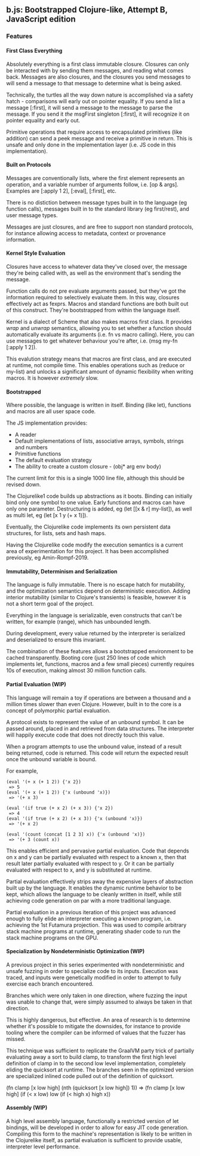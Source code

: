 ## b.js: Bootstrapped Clojure-like, Attempt B, JavaScript edition

### Features

#### First Class Everything

Absolutely everything is a first class immutable closure. Closures can only be interacted with by sending them messages, and reading what comes back. Messages are also closures, and the closures you send messages to will send a message to that message to determine what is being asked.

Technically, the turtles all the way down nature is accomplished via a safety hatch - comparisons will early out on pointer equality. If you send a list a message [:first], it will send a message to the message to parse the message. If you send it *the* msgFirst singleton [:first], it will recognize it on pointer equality and early out.

Primitive operations that require access to encapsulated primitives (like addition) can send a peek message and receive a primitive in return. This is unsafe and only done in the implementation layer (i.e. JS code in this implementation).

#### Built on Protocols

Messages are conventionally lists, where the first element represents an operation, and a variable number of arguments follow, i.e. [op & args]. Examples are [:apply 1 2], [:eval], [:first], etc.

There is no distiction between message types built in to the language (eg function calls), messages built in to the standard library (eg first/rest), and user message types.

Messages are just closures, and are free to support non standard protocols, for instance allowing access to metadata, context or provenance information.

#### Kernel Style Evaluation

Closures have access to whatever data they've closed over, the message they're being called with, as well as the environment that's sending the message.

Function calls do not pre evaluate arguments passed, but they've got the information required to selectively evaluate them. In this way, closures effectively act as fexprs. Macros and standard functions are both built out of this construct. They're bootstrapped from within the language itself.

Kernel is a dialect of Scheme that also makes macros first class. It provides *wrap* and *unwrap* semantics, allowing you to set whether a function should automatically evaluate its arguments (i.e. fn vs macro calling). Here, you can use messages to get whatever behaviour you're after, i.e. (msg my-fn [:apply 1 2]).

This evalution strategy means that macros are first class, and are executed at runtime, not compile time. This enables operations such as (reduce or my-list) and unlocks a significant amount of dynamic flexibility when writing macros. It is however *extremely* slow.

#### Bootstrapped

Where possible, the language is written in itself. Binding (like let), functions and macros are all user space code.

The JS implementation provides:

 * A reader
 * Default implementations of lists, associative arrays, symbols, strings and numbers
 * Primitive functions
 * The default evaluation strategy
 * The ability to create a custom closure - (obj* arg env body)

The current limit for this is a single 1000 line file, although this should be revised down.

The Clojurelike1 code builds up abstractions as it boots. Binding can initially bind only one symbol to one value. Early functions and macros can have only one parameter. Destructuring is added, eg (let [[x & r] my-list]), as well as multi let, eg (let [x 1 y (+ x 1)]).

Eventually, the Clojurelike code implements its own persistent data structures, for lists, sets and hash maps.

Having the Clojurelike code modify the execution semantics is a current area of experimentation for this project. It has been accomplished previously, eg Amin-Rompf-2019.

#### Immutability, Determinism and Serialization

The language is fully immutable. There is no escape hatch for mutability, and the optimization semantics depend on deterministic execution. Adding interior mutability (similar to Clojure's transients) is feasible, however it is not a short term goal of the project.

Everything in the language is serializable, even constructs that can't be written, for example (range), which has unbounded length.

During development, every value returned by the interpreter is serialized and deserialized to ensure this invariant.

The combination of these features allows a bootstrapped environment to be cached transparently. Booting core (just 250 lines of code which implements let, functions, macros and a few small pieces) currently requires 10s of execution, making almost 30 million function calls.

#### Partial Evaluation (WIP)

This language will remain a toy if operations are between a thousand and a million times slower than even Clojure. However, built in to the core is a concept of polymorphic partial evaluation.

A protocol exists to represent the value of an unbound symbol. It can be passed around, placed in and retrieved from data structures. The interpreter will happily execute code that does not directly touch this value.

When a program attempts to use the unbound value, instead of a result being returned, code is returned. This code will return the expected result once the unbound variable is bound.

For example,

```
(eval '(+ x (+ 1 2)) {'x 2})
 => 5
(eval '(+ x (+ 1 2)) {'x (unbound 'x)})
 => '(+ x 3)

(eval '(if true (+ x 2) (+ x 3)) {'x 2})
 => 4
(eval '(if true (+ x 2) (+ x 3)) {'x (unbound 'x)})
 => '(+ x 2)

(eval '(count (concat [1 2 3] x)) {'x (unbound 'x)})
 => '(+ 3 (count x))
```

This enables efficient and pervasive partial evaluation. Code that depends on x and y can be partially evaluated with respect to a known x, then that result later partially evaluated with respect to y. Or it can be partially evaluated with respect to x, and y is substituted at runtime.

Partial evaluation effectively strips away the expensive layers of abstraction built up by the language. It enables the dynamic runtime behavior to be kept, which allows the language to be cleanly written in itself, while still achieving code generation on par with a more traditional language.

Partial evaluation in a previous iteration of this project was advanced enough to fully elide an interpreter executing a known program, i.e. achieving the 1st Futamura projection. This was used to compile arbitrary stack machine programs at runtime, generating shader code to run the stack machine programs on the GPU.

#### Specialization by Nondeterministic Optimization (WIP)

A previous project in this series experimented with nondeterministic and unsafe fuzzing in order to specialize code to its inputs. Execution was traced, and inputs were genetically modified in order to attempt to fully exercise each branch encountered.

Branches which were only taken in one direction, where fuzzing the input was unable to change that, were simply assumed to always be taken in that direction.

This is highly dangerous, but effective. An area of research is to determine whether it's possible to mitigate the downsides, for instance to provide tooling where the compiler can be informed of values that the fuzzer has missed.

This technique was sufficient to replicate the GraalVM party trick of partially evaluating away a sort to build clamp, to transform the first high level definition of clamp in to the second low level implementation, completely eliding the quicksort at runtime. The branches seen in the optimized version are specialized inlined code pulled out of the definition of quicksort.

(fn clamp [x low high]
  (nth (quicksort [x low high]) 1))
=>
(fn clamp [x low high]
  (if (< x low) low (if (< high x) high x))


#### Assembly (WIP)

A high level assembly language, functionally a restricted version of let bindings, will be developed in order to allow for easy JIT code generation. Compiling this form to the machine's representation is likely to be written in the Clojurelike itself, as partial evaluation is sufficient to provide usable, interpreter level performance.
